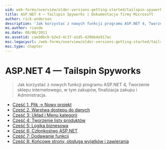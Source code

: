 ```yaml
---
uid: web-forms/overview/older-versions-getting-started/tailspin-spyworks/index
title: ASP.NET 4 — Tailspin Spyworks | Dokumentacja firmy Microsoft
author: rick-anderson
description: 'Jak korzystać z nowych funkcji programu ASP.NET 4, Tworzenie sklepu internetowego, w tym zakupów, finalizacja zakupu i Administracja.'
ms.author: riande
ms.date: 08/08/2011
ms.assetid: caeb0bcb-b2e3-4c37-a1d5-420bb4e917ac
msc.legacyurl: /web-forms/overview/older-versions-getting-started/tailspin-spyworks
msc.type: chapter
---
```

<a name="aspnet-4---tailspin-spyworks"></a>ASP.NET 4 — Tailspin Spyworks
====================
> Jak korzystać z nowych funkcji programu ASP.NET 4, Tworzenie sklepu internetowego, w tym zakupów, finalizacja zakupu i Administracja.


- [Część 1. Plik -> Nowy projekt](tailspin-spyworks-part-1.md)
- [Część 2. Warstwa dostępu do danych](tailspin-spyworks-part-2.md)
- [Część 3: Układ i Menu kategorii](tailspin-spyworks-part-3.md)
- [Część 4: Tworzenie listy produktów](tailspin-spyworks-part-4.md)
- [Część 5: Logika biznesowa](tailspin-spyworks-part-5.md)
- [Część 6: Członkostwo ASP.NET](tailspin-spyworks-part-6.md)
- [Część 7: Dodawanie funkcji](tailspin-spyworks-part-7.md)
- [Część 8: Końcowe strony, obsługa wyjątków i zawierania](tailspin-spyworks-part-8.md)

